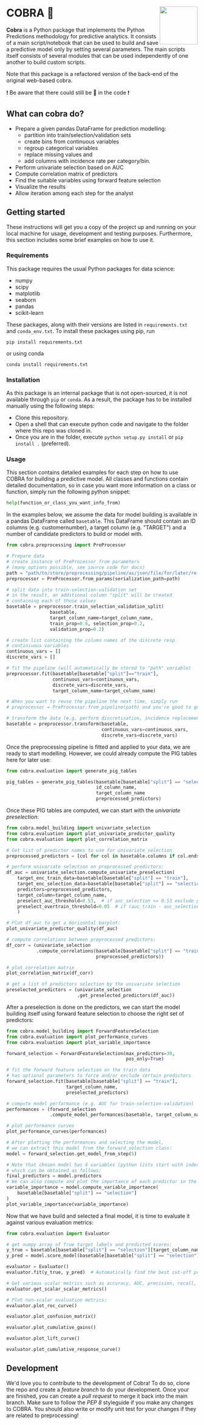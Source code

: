 # COBRA :snake: <img src="https://github.com/JanBenisek/Pytho/blob/master/pythongrey%20large.png" width="100" align="right">

**Cobra** is a Python package that implements the Python Predictions methodology for predictive analytics. It consists of a main script/notebook that can be used to build and save a predictive model only by setting several parameters. The main scripts itself consists of several modules that can be used independently of one another to build custom scripts.

Note that this package is a refactored version of the back-end of the original web-based cobra.

:heavy_exclamation_mark: Be aware that there could still be :bug: in the code :heavy_exclamation_mark:

## What can cobra do?

  * Prepare a given pandas DataFrame for prediction modelling:
    - partition into train/selection/validation sets
    - create bins from continuous variables
    - regroup categorical variables
    - replace missing values and
    - add columns with incidence rate per category/bin.
  * Perform univariate selection based on AUC
  * Compute correlation matrix of predictors
  * Find the suitable variables using forward feature selection
  * Visualize the results
  * Allow iteration among each step for the analyst

## Getting started

These instructions will get you a copy of the project up and running on your local machine for usage, development and testing purposes. Furthermore, this section includes some brief examples on how to use it.

### Requirements

This package requires the usual Python packages for data science:

* numpy
* scipy
* matplotlib
* seaborn
* pandas
* scikit-learn

These packages, along with their versions are listed in `requirements.txt` and `conda_env.txt`. To install these packages using pip, run

```
pip install requirements.txt
```

or using conda

```
conda install requirements.txt
```

### Installation

As this package is an internal package that is not open-sourced, it is not available through `pip` or `conda`. As a result, the package has to be installed manually using the following steps:

  * Clone this repository.
  * Open a shell that can execute python code and navigate to the folder where this repo was cloned in.
  * Once you are in the folder, execute `python setup.py install` or `pip install .` (preferred).

### Usage

This section contains detailed examples for each step on how to use COBRA for building a predictive model. All classes and functions contain detailed documentation, so in case you want more information on a class or function, simply run the following python snippet:

```python
help(function_or_class_you_want_info_from)
```

In the examples below, we assume the data for model building is available in a pandas DataFrame called `basetable`. This DataFrame should contain an ID columns (e.g. customernumber), a target column (e.g. "TARGET") and a number of candidate predictors to build or model with.

```python
from cobra.preprocessing import PreProcessor

# Prepare data
# create instance of PreProcessor from parameters
# (many options possible, see source code for docs)
path = "path/to/store/preprocessing/pipeline/as/json/file/for/later/re-use/"
preprocessor = PreProcessor.from_params(serialization_path=path)

# split data into train-selection-validation set
# in the result, an additional column "split" will be created
# containing each of those values
basetable = preprocessor.train_selection_validation_split(
                basetable,
                target_column_name=target_column_name,
                train_prop=0.6, selection_prop=0.2,
                validation_prop=0.2)

# create list containing the column names of the discrete resp.
# continiuous variables
continuous_vars = []
discrete_vars = []

# fit the pipeline (will automatically be stored to "path" variable)
preprocessor.fit(basetable[basetable["split"]=="train"],
                 continuous_vars=continuous_vars,
                 discrete_vars=discrete_vars,
                 target_column_name=target_column_name)

# When you want to reuse the pipeline the next time, simply run
# preprocessor = PreProcessor.from_pipeline(path) and you're good to go!

# transform the data (e.g. perform discretisation, incidence replacement, ...)
basetable = preprocessor.transform(basetable,
                                   continuous_vars=continuous_vars,
                                   discrete_vars=discrete_vars)

```

Once the preprocessing pipeline is fitted and applied to your data, we are ready to start modelling. However, we could already compute the PIG tables here for later use:

```python
from cobra.evaluation import generate_pig_tables

pig_tables = generate_pig_tables(basetable[basetable["split"] == "selection"],
                                 id_column_name,
                                 target_column_name
                                 preprocessed_predictors)
```

Once these PIG tables are computed, we can start with the _univariate preselection_:

```python
from cobra.model_building import univariate_selection
from cobra.evaluation import plot_univariate_predictor_quality
from cobra.evaluation import plot_correlation_matrix

# Get list of predictor names to use for univariate_selection
preprocessed_predictors = [col for col in basetable.columns if col.endswith("_enc")]

# perform univariate selection on preprocessed predictors:
df_auc = univariate_selection.compute_univariate_preselection(
    target_enc_train_data=basetable[basetable["split"] == "train"],
    target_enc_selection_data=basetable[basetable["split"] == "selection"],
    predictors=preprocessed_predictors,
    target_column=target_column_name,
    preselect_auc_threshold=0.53,  # if auc_selection <= 0.53 exclude predictor
    preselect_overtrain_threshold=0.05  # if (auc_train - auc_selection) >= 0.05 --> overfitting!
    )

# Plot df_auc to get a horizontal barplot:
plot_univariate_predictor_quality(df_auc)

# compute correlations between preprocessed predictors:
df_corr = (univariate_selection
           .compute_correlations(basetable[basetable["split"] == "train"],
                                 preprocessed_predictors))

# plot correlation matrix
plot_correlation_matrix(df_corr)

# get a list of predictors selection by the univariate selection
preselected_predictors = (univariate_selection
                          .get_preselected_predictors(df_auc))
```

After a preselection is done on the predictors, we can start the model building itself using forward feature selection to choose the right set of predictors:

```python
from cobra.model_building import ForwardFeatureSelection
from cobra.evaluation import plot_performance_curves
from cobra.evaluation import plot_variable_importance

forward_selection = ForwardFeatureSelection(max_predictors=30,
                                            pos_only=True)

# fit the forward feature selection on the train data
# has optional parameters to force and/or exclude certain predictors
forward_selection.fit(basetable[basetable["split"] == "train"],
                      target_column_name,
                      preselected_predictors)

# compute model performance (e.g. AUC for train-selection-validation)
performances = (forward_selection
                .compute_model_performances(basetable, target_column_name))

# plot performance curves
plot_performance_curves(performances)

# After plotting the performances and selecting the model,
# we can extract this model from the forward_selection class:
model = forward_selection.get_model_from_step(5)

# Note that chosen model has 6 variables (python lists start with index 0),
# which can be obtained as follows:
final_predictors = model.predictors
# We can also compute and plot the importance of each predictor in the model:
variable_importance = model.compute_variable_importance(
    basetable[basetable["split"] == "selection"]
)
plot_variable_importance(variable_importance)
```

Now that we have build and selected a final model, it is time to evaluate it against various evaluation metrics:

```python
from cobra.evaluation import Evaluator

# get numpy array of True target labels and predicted scores:
y_true = basetable[basetable["split"] == "selection"][target_column_name].values
y_pred = model.score_model(basetable[basetable["split"] == "selection"])

evaluator = Evaluator()
evaluator.fit(y_true, y_pred)  # Automatically find the best cut-off probability

# Get various scalar metrics such as accuracy, AUC, precision, recall, ...
evaluator.get_scalar_scalar_metrics()

# Plot non-scalar evaluation metrics:
evaluator.plot_roc_curve()

evaluator.plot_confusion_matrix()

evaluator.plot_cumulative_gains()

evaluator.plot_lift_curve()

evaluator.plot_cumulative_response_curve()

```

## Development

We'd love you to contribute to the development of Cobra! To do so, clone the repo and create a _feature branch_ to do your development. Once your are finished, you can create a _pull request_ to merge it back into the main branch. Make sure to follow the _PEP 8_ styleguide if you make any changes to COBRA. You should also write or modify unit test for your changes if they are related to preprocessing!
